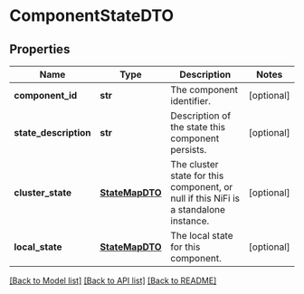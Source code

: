 # ComponentStateDTO

## Properties
Name | Type | Description | Notes
------------ | ------------- | ------------- | -------------
**component_id** | **str** | The component identifier. | [optional] 
**state_description** | **str** | Description of the state this component persists. | [optional] 
**cluster_state** | [**StateMapDTO**](StateMapDTO.md) | The cluster state for this component, or null if this NiFi is a standalone instance. | [optional] 
**local_state** | [**StateMapDTO**](StateMapDTO.md) | The local state for this component. | [optional] 

[[Back to Model list]](../README.md#documentation-for-models) [[Back to API list]](../README.md#documentation-for-api-endpoints) [[Back to README]](../README.md)


